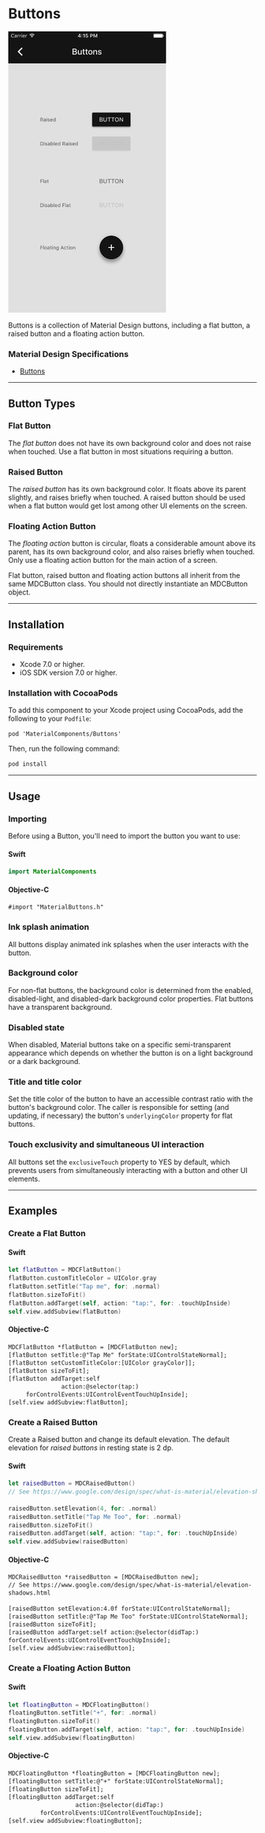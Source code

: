 # Buttons

<!--{% if site.link_to_site == "true" %}-->
<a alt="Buttons"><img src="docs/assets/buttons.png" width="320px"></a>
<!--{% else %}<div class="ios-animation right" markdown="1"><video src="docs/assets/buttons.mp4" autoplay loop></video></div>{% endif %}-->

Buttons is a collection of Material Design buttons, including a flat button, a raised button and a
floating action button.
<!--{: .intro }-->


### Material Design Specifications

<ul class="icon-list">
  <li class="icon-link"><a href="http://www.google.com/design/spec/components/buttons.html">Buttons</a></li>
</ul>

- - -

## Button Types

### Flat Button
The _flat button_ does not have its own background color and does not raise when touched. Use a flat
button in most situations requiring a button.

### Raised Button
The _raised button_ has its own background color. It floats above its parent slightly, and raises
briefly when touched. A raised button should be used when a flat button would get lost among other
UI elements on the screen.

### Floating Action Button
The _floating action_ button is circular, floats a considerable amount above its parent, has its own
background color, and also raises briefly when touched. Only use a floating action button for the
main action of a screen.

Flat button, raised button and floating action buttons all inherit from the same MDCButton class.
You should not directly instantiate an MDCButton object.

- - -



## Installation

### Requirements

- Xcode 7.0 or higher.
- iOS SDK version 7.0 or higher.

### Installation with CocoaPods

To add this component to your Xcode project using CocoaPods, add the following to your `Podfile`:

~~~
pod 'MaterialComponents/Buttons'
~~~

Then, run the following command:

~~~ bash
pod install
~~~

- - -



## Usage

### Importing

Before using a Button, you'll need to import the button you want to use:

<!--<div class="material-code-render" markdown="1">-->
#### Swift
~~~ swift
import MaterialComponents
~~~

#### Objective-C

~~~ objc
#import "MaterialButtons.h"
~~~
<!--</div>-->

### Ink splash animation
All buttons display animated ink splashes when the user interacts with the button.

### Background color
For non-flat buttons, the background color is determined from the enabled, disabled-light, and
disabled-dark background color properties. Flat buttons have a transparent background.

### Disabled state
When disabled, Material buttons take on a specific semi-transparent appearance which depends on
whether the button is on a light background or a dark background.

### Title and title color
Set the title color of the button to have an accessible contrast ratio with the button's background
color. The caller is responsible for setting (and updating, if necessary) the button's
`underlyingColor` property for flat buttons.

### Touch exclusivity and simultaneous UI interaction
All buttons set the `exclusiveTouch` property to YES by default, which prevents users from
simultaneously interacting with a button and other UI elements.

- - -


## Examples

### Create a Flat Button

<!--<div class="material-code-render" markdown="1">-->
#### Swift
~~~ swift
let flatButton = MDCFlatButton()
flatButton.customTitleColor = UIColor.gray
flatButton.setTitle("Tap me", for: .normal)
flatButton.sizeToFit()
flatButton.addTarget(self, action: "tap:", for: .touchUpInside)
self.view.addSubview(flatButton)
~~~

#### Objective-C

~~~ objc
MDCFlatButton *flatButton = [MDCFlatButton new];
[flatButton setTitle:@"Tap Me" forState:UIControlStateNormal];
[flatButton setCustomTitleColor:[UIColor grayColor]];
[flatButton sizeToFit];
[flatButton addTarget:self
               action:@selector(tap:)
     forControlEvents:UIControlEventTouchUpInside];
[self.view addSubview:flatButton];
~~~
<!--</div>-->



### Create a Raised Button

Create a Raised button and change its default elevation.
The default elevation for _raised buttons_ in resting state is 2 dp.

<!--<div class="material-code-render" markdown="1">-->
#### Swift
~~~ swift
let raisedButton = MDCRaisedButton()
// See https://www.google.com/design/spec/what-is-material/elevation-shadows.html

raisedButton.setElevation(4, for: .normal)
raisedButton.setTitle("Tap Me Too", for: .normal)
raisedButton.sizeToFit()
raisedButton.addTarget(self, action: "tap:", for: .touchUpInside)
self.view.addSubview(raisedButton)
~~~

#### Objective-C

~~~ objc
MDCRaisedButton *raisedButton = [MDCRaisedButton new];
// See https://www.google.com/design/spec/what-is-material/elevation-shadows.html

[raisedButton setElevation:4.0f forState:UIControlStateNormal];
[raisedButton setTitle:@"Tap Me Too" forState:UIControlStateNormal];
[raisedButton sizeToFit];
[raisedButton addTarget:self action:@selector(didTap:) forControlEvents:UIControlEventTouchUpInside];
[self.view addSubview:raisedButton];
~~~
<!--</div>-->



### Create a Floating Action Button

<!--<div class="material-code-render" markdown="1">-->
#### Swift

~~~ swift
let floatingButton = MDCFloatingButton()
floatingButton.setTitle("+", for: .normal)
floatingButton.sizeToFit()
floatingButton.addTarget(self, action: "tap:", for: .touchUpInside)
self.view.addSubview(floatingButton)
~~~

#### Objective-C

~~~ objc
MDCFloatingButton *floatingButton = [MDCFloatingButton new];
[floatingButton setTitle:@"+" forState:UIControlStateNormal];
[floatingButton sizeToFit];
[floatingButton addTarget:self
                   action:@selector(didTap:)
         forControlEvents:UIControlEventTouchUpInside];
[self.view addSubview:floatingButton];
~~~
<!--</div>-->
